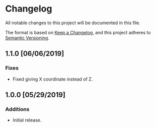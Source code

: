 # Changelog
All notable changes to this project will be documented in this file.

The format is based on [Keep a Changelog](https://keepachangelog.com/en/1.0.0/),
and this project adheres to [Semantic Versioning](https://semver.org/spec/v2.0.0.html).

## 1.1.0 [06/06/2019]
### Fixes
- Fixed giving X coordinate instead of Z.

## 1.0.0 [05/29/2019]
### Additions
- Initial release.
